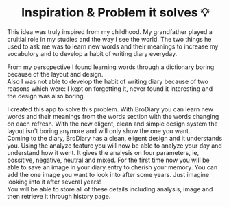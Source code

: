 <h1 align='center'> Inspiration & Problem it solves 💡 </h1>
<p>This idea was truly inspired from my childhood. My grandfather played a cruitial role in my studies and the way I see the world. The two things he used to ask me was to learn new words and their meanings to increase my vocabulory and to develop a habit of writing diary everyday. </p>

<p>From my perscpective I found learning words through a dictionary boring because of the layout and design. <br>
Also I was not able to develop the habit of writing diary because of two reasons which were: I kept on forgetting it, never found it interesting and the design was also boring.
</p>
<p>I created this app to solve this problem. With BroDiary you can learn new words and their meanings from the words section with the words changing on each refresh. With the new eligent, clean and simple design system the layout isn't boring anymore and will only show the one you want. <br>
Coming to the diary, BroDiary has a clean, eligent design and it understands you. Using the analyze feature you will now be able to analyze your day and understand how it went. It gives the analysis on four parameters, ie, possitive, negative, neutral and mixed. For the first time now you will be able to save an image in your diary entry to cherish your memory. You can add the one image you want to look into after some years. Just imagine looking into it after several years! <br>
You will be able to store all of these details including analysis, image and then retrieve it through history page.
 </p>
